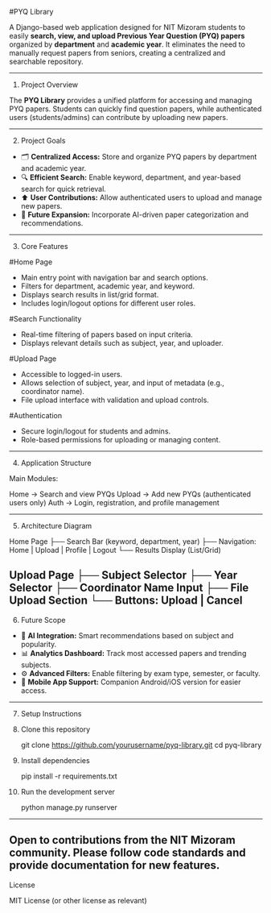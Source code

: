 


#PYQ Library

A Django-based web application designed for NIT Mizoram students to easily **search, view, and upload Previous Year Question (PYQ) papers** organized by **department** and **academic year**.
It eliminates the need to manually request papers from seniors, creating a centralized and searchable repository.

-------------------------------------------------------------------------------------------------------------------------------------------------------------------------------------------------------------

 1. Project Overview

The **PYQ Library** provides a unified platform for accessing and managing PYQ papers.
Students can quickly find question papers, while authenticated users (students/admins) can contribute by uploading new papers.

-------------------------------------------------------------------------------------------------------------------------------------------------------------------------------------------------------------

2. Project Goals

* 🗂️ **Centralized Access:** Store and organize PYQ papers by department and academic year.
* 🔍 **Efficient Search:** Enable keyword, department, and year-based search for quick retrieval.
* ⬆️ **User Contributions:** Allow authenticated users to upload and manage new papers.
* 🤖 **Future Expansion:** Incorporate AI-driven paper categorization and recommendations.

-------------------------------------------------------------------------------------------------------------------------------------------------------------------------------------------------------------

3. Core Features

#Home Page

* Main entry point with navigation bar and search options.
* Filters for department, academic year, and keyword.
* Displays search results in list/grid format.
* Includes login/logout options for different user roles.

#Search Functionality

* Real-time filtering of papers based on input criteria.
* Displays relevant details such as subject, year, and uploader.

#Upload Page

* Accessible to logged-in users.
* Allows selection of subject, year, and input of metadata (e.g., coordinator name).
* File upload interface with validation and upload controls.

#Authentication

* Secure login/logout for students and admins.
* Role-based permissions for uploading or managing content.

-------------------------------------------------------------------------------------------------------------------------------------------------------------------------------------------------------------

4. Application Structure

Main Modules:

Home → Search and view PYQs
Upload → Add new PYQs (authenticated users only)
Auth → Login, registration, and profile management

-------------------------------------------------------------------------------------------------------------------------------------------------------------------------------------------------------------

5. Architecture Diagram


Home Page
 ├── Search Bar (keyword, department, year)
 ├── Navigation: Home | Upload | Profile | Logout
 └── Results Display (List/Grid)

Upload Page
 ├── Subject Selector
 ├── Year Selector
 ├── Coordinator Name Input
 ├── File Upload Section
 └── Buttons: Upload | Cancel
-------------------------------------------------------------------------------------------------------------------------------------------------------------------------------------------------------------



6. Future Scope

* 🤖 **AI Integration:** Smart recommendations based on subject and popularity.
* 📊 **Analytics Dashboard:** Track most accessed papers and trending subjects.
* ⚙️ **Advanced Filters:** Enable filtering by exam type, semester, or faculty.
* 🧩 **Mobile App Support:** Companion Android/iOS version for easier access.

-------------------------------------------------------------------------------------------------------------------------------------------------------------------------------------------------------------

7. Setup Instructions

1. Clone this repository  
   
   git clone https://github.com/yourusername/pyq-library.git
   cd pyq-library

2. Install dependencies

   pip install -r requirements.txt
   
3. Run the development server

   python manage.py runserver


-------------------------------------------------------------------------------------------------------------------------------------------------------------------------------------------------------------
Open to contributions from the NIT Mizoram community. Please follow code standards and provide documentation for new features.
-------------------------------------------------------------------------------------------------------------------------------------------------------------------------------------------------------------
 License

MIT License (or other license as relevant)
